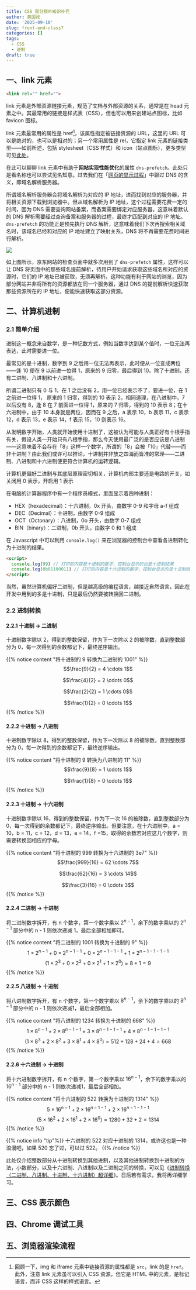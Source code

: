 ```yaml
---
title: CSS 部分额外知识补充
author: 黄国政
date: '2025-09-10'
slug: front-end-class7
categories: []
tags:
  - CSS
  - 进制
draft: true
---
```


<!--more-->

## 一、link 元素

```HTML
<link rel="" href="">
```

link 元素是外部资源链接元素，规范了文档与外部资源的关系，通常是在 head 元素之中。其最常用的链接是样式表（CSS），但也可以用来创建站点图标，比如 favicon 图标。

link 元素最常用的属性是 href[^1]，该属性指定被链接资源的 URL，这里的 URL 可以是绝对的，也可以是相对的；另一个常用属性是 rel，它指定 link 元素的链接类型——如前所述，包括 stylesheet（CSS 样式）和 icon（站点图标），更多类型可见[此处](https://developer.mozilla.org/en-US/docs/Web/HTML/Reference/Attributes/rel)。

在此可以聊聊 link 元素中有助于**网站实现性能优化**的属性 `dns-prefetch`。此处只是看名称也可以尝试见名知意。过去我们在「[网页的显示过程](http://guozheng.rbind.io/project/front-end-class2/#%E7%BD%91%E9%A1%B5%E7%9A%84%E6%98%BE%E7%A4%BA%E8%BF%87%E7%A8%8B)」中聊过 DNS 的含义，即域名解析服务器。

所谓域名解析服务器会将域名解析为对应的 IP 地址，进而找到对应的服务器，并将相关资源下载到浏览器中。但从域名解析为 IP 地址，这个过程需要花费一定的时间，因为 DNS 需要查询网站备案，而备案需要绑定对应服务器，这意味着默认的 DNS 解析需要经过查询备案和服务器的过程，最终才匹配到对应的 IP 地址。`dns-prefetch` 的功能正是预先执行 DNS 解析，这意味着我们下次再搜索相关域名时，该域名已经和对应的 IP 地址建立了映射关系，DNS 将不再需要花费时间进行解析。

![](https://cdn.jsdelivr.net/gh/residualsun1/blog-static/project/2025/09/09-10-1.png)

如上图所示，京东网站的检查页面中就多次用到了 `dns-prefetch` 属性，这样可以让 DNS 将页面中的那些域名提前解析，待用户开始请求获取这些域名所对应的资源时，它们的 IP 地址已被获取，无须再解析。这种功能有利于网站的浏览，因为部分网站并非将所有的资源都放在同一个服务器，通过 DNS 的提前解析快速获取那些资源所在的 IP 地址，便能快速获取这部分资源。

## 二、计算机进制

### 2.1 简单介绍

进制这一概念来自数学，是一种记数方式，例如当数字达到某个值时，一位无法再表达，此时需要进一位。

最常见的是十进制，数字到 9 之后用一位无法再表示，此时便从一位变成两位——逢 10 便在 9 以前进一位得 1，原来的 9 归零，最后得到 10。除了十进制，还有二进制、八进制和十六进制。

所谓二进制只有 0 与 1，在 1 之后没有 2，用一位已经表示不了，要进一位，在 1 之前进一位得 1， 原来的 1 归零，得到的 10 表示 2。相同道理，在八进制中，7 以后没有 8，逢 8 在 7 前面进一位得 1，原来的 7 归零，得到的 10 表示 8；在十六进制中，由于 10 本身就是两位，因而在 9 之后，a 表示 10，b 表示 11，c 表示 12，d 表示 13，e 表示 14，f 表示 15，10 则表示 16。

从发明数字开始，人类就开始使用十进制了，这被认为可能与人类正好有十根手指有关，假设人类一开始只有八根手指，那么今天使用最广泛的是否应该是八进制——这意味着不会存在「8」这样一个数字，所谓的「8」会被「10」代替——而非十进制？由此我们或许可以推论，十进制并非放之四海而皆准的常理——二进制、八进制和十六进制便更符合计算机的运转逻辑。

计算机更偏好二进制与其底层原理密切相关，计算机内部主要还是电路的开关，如关闭用 0 表示，开启用 1 表示

在电脑的计算器程序中有一个程序员模式，里面显示着四种进制：

 * HEX（hexadecimal）：十六进制，0x 开头，由数字 0-9 和字母 a-f 组成
 * DEC（Decimal）：十进制，由数字 0-9 组成
 * OCT（Octonary）：八进制，0o 开头，由数字 0-7 组成
 * BIN（binary）：二进制，0b 开头，由数字 0 和 1 组成
 
在 Javascript 中可以利用 `console.log()` 来在浏览器的控制台中查看各进制转化为十进制的结果。
 
```HTML
<script>
  console.log(99) // 打印的内容是十进制的数字，控制台显示的也是十进制结果
  console.log(0b01100011) // 打印的内容是十六进制的数字，控制台显示的是十进制结果
</script>
```

当然，虽然计算机偏好二进制，但是越高级的编程语言，越接近自然语言，因此在开发中用到的多是十进制，只是最后仍然要被转换回二进制。

### 2.2 进制转换

#### 2.2.1 十进制 → 二进制

十进制数字除以 2，得到的整数保留，作为下一次除以 2 的被除数，直到整数部分为 0，每一次得到的余数都记下，最终逆序输出。

{{% notice content "将十进制的 9 转换为二进制的 1001" %}}
$$\frac{9}{2} = 4 \cdots 1$$
  
$$\frac{4}{2} = 2 \cdots 0$$
  
$$\frac{2}{2} = 1 \cdots 0$$
  
$$\frac{1}{2} = 0 \cdots 1$$
{{% /notice %}}
  
#### 2.2.2 十进制 → 八进制

十进制数字除以 8，得到的整数保留，作为下一次除以 8 的被除数，直到整数部分为 0，每一次得到的余数都记下，最终逆序输出。

{{% notice content "将十进制的 9 转换为八进制的 11" %}}
$$\frac{9}{8} = 1 \cdots 1$$
  
$$\frac{1}{8} = 0 \cdots 1$$
{{% /notice %}}

#### 2.2.3 十进制 → 十六进制

十进制数字除以 16，得到的整数保留，作为下一次 16 的被除数，直到整数部分为 0，每一次得到的余数都记下，最终逆序输出。但要注意，在十六进制中，a = 10，b = 11，c = 12，d = 13，e = 14，f =15，取得的余数若对应这几个数字，则需要转换回相应的字母。

{{% notice content "将十进制的 999 转换为十六进制的 3e7" %}}
$$\frac{999}{16} = 62 \cdots 7$$
  
$$\frac{62}{16} = 3 \cdots 14$$

$$\frac{3}{16} = 0 \cdots 3$$
{{% /notice %}}

#### 2.2.4 二进制 → 十进制

将二进制数字拆开，有 n 个数字，第一个数字乘以 $2^{n-1}$，余下的数字乘以的 $2^{n-1}$ 部分中的 n - 1 则依次递减 1，最后全部相加即可。

{{% notice content "将二进制的 1001 转换为十进制的 9" %}}
$$ 1 \times 2^{n-1} + 0 \times 2^{n-1-1} + 0 \times 2^{n-1-1-1} + 1 \times 2^{n-1-1-1-1}$$
$$( 1 \times 2^3 + 0 \times 2^2 + 0 \times 2^1 + 1 \times 2^0 )= 8 + 1 = 9$$
{{% /notice %}}

#### 2.2.5 八进制 → 十进制

将八进制数字拆开，有 n 个数字，第一个数字乘以 $8^{n-1}$，余下的数字乘以的 $8^{n-1}$ 部分中的 n - 1 则依次递减1，最后全部相加。

{{% notice content "将八进制的 1234 转换为十进制的 668" %}}
$$ 1 \times 8^{n-1} + 2 \times 8^{n-1-1} + 3 \times 8^{n-1-1-1} + 4 \times 8^{n-1-1-1-1}$$
$$( 1 \times 8^3 + 2 \times 8^2 + 3 \times 8^1 + 4 \times 8^0 )= 512 + 128 + 24 + 4 = 668$$
{{% /notice %}}

#### 2.2.6 十六进制 → 十进制

将十六进制数字拆开，有 n 个数字，第一个数字乘以 $16^{n-1}$，余下的数字乘以的 $16^{n-1}$ 部分中的 n - 1 则依次递减1，最后全部相加。

{{% notice content "将十六进制的 522 转换为十进制的 1314" %}}
$$ 5 \times 16^{n-1} + 2 \times 16^{n-1-1} + 2 \times 16^{n-1-1-1}$$
$$( 5 \times 16^2 + 2 \times 16^1 + 2 \times 16^0 )= 1280 + 32 + 2 = 1314$$
{{% /notice %}}

{{% notice info "tip"%}}
十六进制的 522 对应十进制的 1314，或许这也是一种浪漫吧，如果 520 忘了过，可以过 522。
{{% /notice %}}

此处仅介绍整数部分从十进制转换到其他进制，以及其他进制转换到十进制的方法，小数部分，以及十六进制、八进制以及二进制之间的转换，可以见《[进制转换（二进制、八进制、十进制、十六进制）超详细](https://zhuanlan.zhihu.com/p/459817484)》。日后若有需求，我将再详细学习。

## 三、CSS 表示颜色

## 四、Chrome 调试工具

## 五、浏览器渲染流程

[^1]: 回顾一下，img 和 iframe 元素中链接资源的属性都是 `src`，link 的是 `href`。此外，注意 link 元素虽可以引入 CSS 资源，但它是 HTML 中的元素，是标记语言，而非 CSS 这样的样式语言。
